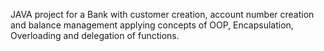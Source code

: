 JAVA project for a Bank with customer creation, account number creation and balance management applying concepts of OOP, Encapsulation, Overloading and delegation of functions.
